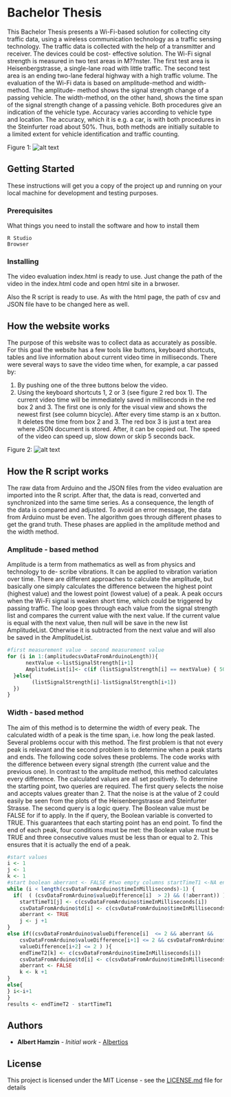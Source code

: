 # Bachelor Thesis

This Bachelor Thesis presents a Wi-Fi-based solution for collecting city traffic data, using a wireless communication technology as a traffic sensing technology. The traffic data is collected with the help of a transmitter and receiver. The devices could be cost- effective solution. The Wi-Fi signal strength is measured in two test areas in M??nster. The first test area is Heisenbergstrasse, a single-lane road with little traffic. The second test area is an ending two-lane federal highway with a high traffic volume. The evaluation of the Wi-Fi data is based on amplitude-method and width-method. The amplitude- method shows the signal strength change of a passing vehicle. The width-method, on the other hand, shows the time span of the signal strength change of a passing vehicle. Both procedures give an indication of the vehicle type. Accuracy varies according to vehicle type and location. The accuracy, which it is e.g. a car, is with both procedures in the Steinfurter road about 50%. Thus, both methods are initially suitable to a limited extent for vehicle identification and traffic counting.


Figure 1: 
![alt text](https://github.com/Albertios/Bachelor-Thesis/blob/master/images/heisenbergstrasseConstruction.jpg?raw=true "Construction")

## Getting Started

These instructions will get you a copy of the project up and running on your local machine for development and testing purposes. 

### Prerequisites

What things you need to install the software and how to install them

```
R Studio
Browser
```

### Installing

The video evaluation index.html is ready to use. 
Just change the path of the video in the index.html code and open html site in a brwoser.

Also the R script is ready to use. As with the html page, the path of csv and JSON file have to be changed here as well.

## How the website works

The purpose of this website was to collect data as accurately as possible. For this goal
the website has a few tools like buttons, keyboard shortcuts, tables and live information about current video time in milliseconds. There were several ways to save the video time when, for example, a car passed by:
1. By pushing one of the three buttons below the video.
2. Using the keyboard shortcuts 1, 2 or 3 (see figure 2 red box 1).
The current video time will be immediately saved in milliseconds in the red box 2 and 3. The first one is only for the visual view and shows the newest first (see column bicycle). After every time stamp is an x button. It deletes the time from box 2 and 3. The red box 3 is just a text area where JSON document is stored. After, it can be copied out. The speed of the video can speed up, slow down or skip 5 seconds back.


Figure 2: 
![alt text]( https://github.com/Albertios/Bachelor-Thesis/blob/master/images/HeisenbergstrasseScreenshotWebApp.png?raw=true "Web App")


## How the R script works

The raw data from Arduino and the JSON files from the video evaluation are imported into the R script. After that, the data is read, converted and synchronized into the same time series. As a consequence, the length of the data is compared and adjusted. To avoid an error message, the data from Arduino must be even. The algorithm goes through different phases to get the grand truth. These phases are applied in the amplitude method and the width method.


### Amplitude - based method
Amplitude is a term from mathematics as well as from physics and technology to de- scribe vibrations. It can be applied to vibration variation over time. There are different approaches to calculate the amplitude, but basically one simply calculates the difference between the highest point (highest value) and the lowest point (lowest value) of a peak. A peak occurs when the Wi-Fi signal is weaken short time, which could be triggered by passing traffic.
The loop goes through each value from the signal strength list and compares the current value with the next value. If the current value is equal with the next value, then null will be save in the new list AmplitudeList. Otherwise it is subtracted from the next value and will also be saved in the AmplitudeList.
```R
#first measurement value - second measurement value
for (i in 1:(amplitudecsvDataFromArduinoLength)){
      nextValue <-listSignalStrength[i+1]
      AmplitudeList[i]<- c(if (listSignalStrength[i] == nextValue) { 50
  }else{
        (listSignalStrength[i]-listSignalStrength[i+1])
  })
}
```

### Width - based method

The aim of this method is to determine the width of every peak. The calculated width of a peak is the time span, i.e. how long the peak lasted. Several problems occur with this method. The first problem is that not every peak is relevant and the second problem is to determine when a peak starts and ends. The following code solves these problems. The code works with the difference between every signal strength (the current value and the previous one). In contrast to the amplitude method, this method calculates every difference. The calculated values are all set positively. To determine the starting point, two queries are required. The first query selects the noise and accepts values greater than 2. That the noise is at the value of 2 could easily be seen from the plots of the Heisenbergstrasse and Steinfurter Strasse. The second query is a logic query. The Boolean value must be FALSE for if to apply. In the if query, the Boolean variable is converted to TRUE. This guarantees that each starting point has an end point. To find the end of each peak, four conditions must be met: the Boolean value must be TRUE and three consecutive values must be less than or equal to 2. This ensures that it is actually the end of a peak.

```R
#start values
i <- 1
j <- 1
k <- 1
#start boolean aberrant <- FALSE #two empty columns startTimeT1 <-NA endTimeT2 <- NA
while (i < length(csvDataFromArduino$timeInMilliseconds)-1) {
  if(  ( (csvDataFromArduino$valueDifference[i]  > 2) && (!aberrant)) ){
    startTimeT1[j] <- c(csvDataFromArduino$timeInMilliseconds[i])
    csvDataFromArduino$td[i] <- c(csvDataFromArduino$timeInMilliseconds[i])
    aberrant <- TRUE
    j <- j +1
}
else if((csvDataFromArduino$valueDifference[i]  <= 2 && aberrant &&
    csvDataFromArduino$valueDifference[i+1] <= 2 && csvDataFromArduino$
    valueDifference[i+2] <= 2 ) ){
    endTimeT2[k] <- c(csvDataFromArduino$timeInMilliseconds[i])
    csvDataFromArduino$td[i] <- c(csvDataFromArduino$timeInMilliseconds[i])
    aberrant <- FALSE
    k <- k +1
}
else{
} i<-i+1
}
results <- endTimeT2 - startTimeT1

```


## Authors

* **Albert Hamzin** - *Initial work* - [Albertios](https://github.com/Albertios)


## License

This project is licensed under the MIT License - see the [LICENSE.md](https://github.com/Albertios/Bachelor-Thesis/blob/master/LICENSE) file for details
